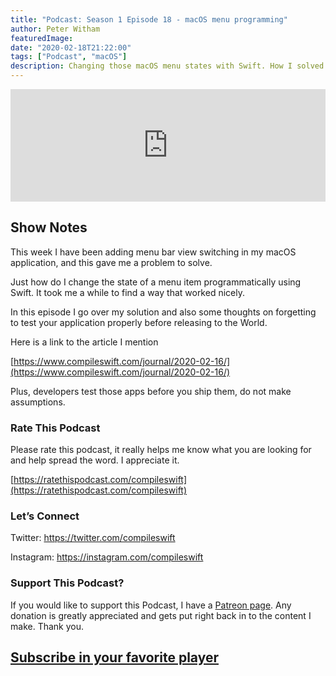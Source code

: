 ```yaml
---
title: "Podcast: Season 1 Episode 18 - macOS menu programming"
author: Peter Witham
featuredImage:
date: "2020-02-18T21:22:00"
tags: ["Podcast", "macOS"]
description: Changing those macOS menu states with Swift. How I solved my problem.
---
```


<iframe width="100%" height="180" frameborder="no" scrolling="no" seamless src="https://share.transistor.fm/e/4291e60d/dark"></iframe>

## Show Notes

This week I have been adding menu bar view switching in my macOS application, and this gave me a problem to solve.

Just how do I change the state of a menu item programmatically using Swift. It took me a while to find a way that worked nicely.

In this episode I go over my solution and also some thoughts on forgetting to test your application properly before releasing to the World.

Here is a link to the article I mention

[https://www.compileswift.com/journal/2020-02-16/](https://www.compileswift.com/journal/2020-02-16/)

Plus, developers test those apps before you ship them, do not make assumptions.

### Rate This Podcast

Please rate this podcast, it really helps me know what you are looking for and help spread the word. I appreciate it.

[https://ratethispodcast.com/compileswift](https://ratethispodcast.com/compileswift)

### Let’s Connect

Twitter: https://twitter.com/compileswift

Instagram: https://instagram.com/compileswift

### Support This Podcast?

If you would like to support this Podcast, I have a [Patreon page](https://patreon.com/pwcom). Any donation is greatly appreciated and gets put right back in to the content I make.
Thank you.

## [Subscribe in your favorite player](https://pw.d.pr/5TbjRs)

